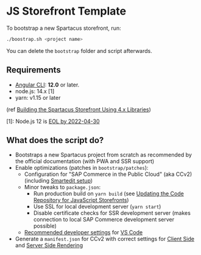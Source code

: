 # JS Storefront Template

To bootstrap a new Spartacus storefront, run:

```bash
./boostrap.sh <project name>
```

You can delete the `bootstrap` folder and script afterwards.

## Requirements

- [Angular CLI](https://angular.io/): **12.0** or later.
- node.js: 14.x [1]
- yarn: v1.15 or later

(ref [Building the Spartacus Storefront Using 4.x Libraries][libraries])

[1]: Node.js 12 is [EOL by 2022-04-30](https://nodejs.org/en/about/releases/)

[libraries]: https://sap.github.io/spartacus-docs/building-the-spartacus-storefront-from-libraries-4-x/#front-end-development-requirements

## What does the script do?

- Bootstraps a new Spartacus project from scratch as recommended by the official documentation (with PWA and SSR support)
- Enable optimizations (patches in `bootstrap/patches`):
  - Configuration for "SAP Commerce in the Public Cloud" (aka CCv2) (including [Smartedit setup][smartedit])
  - Minor tweaks to `package.json`:
    - Run production build on `yarn build` (see [Updating the Code Repository for JavaScript Storefronts][build])
    - Use SSL for local development server (`yarn start`)
    - Disable certificate checks for SSR development server (makes connection to local SAP Commerce development server possible)
  - [Recommended developer settings][developer] for [VS Code][code]
- Generate a `manifest.json` for CCv2 with correct settings for [Client Side][csr] and [Server Side Rendering][ssr]

[developer]: https://sap.github.io/cloud-commerce-spartacus-storefront-docs/recommended-development-environment/
[code]: https://code.visualstudio.com/
[build]: https://help.sap.com/viewer/b2f400d4c0414461a4bb7e115dccd779/LATEST/en-US/63577f67a67347bf9f4765a5385ead33.html
[smartedit]: https://sap.github.io/cloud-commerce-spartacus-storefront-docs/smartEdit-setup-instructions-for-spartacus/
[issue]: https://github.com/SAP/spartacus/issues/5886

[ssr]: https://help.sap.com/viewer/b2f400d4c0414461a4bb7e115dccd779/LATEST/en-US/cd5b94c25a68456ba5840f942f33f68b.html
[csr]: https://help.sap.com/viewer/b2f400d4c0414461a4bb7e115dccd779/LATEST/en-US/0d54fc7faaa44b14b15b164cb1f3f2b6.html
